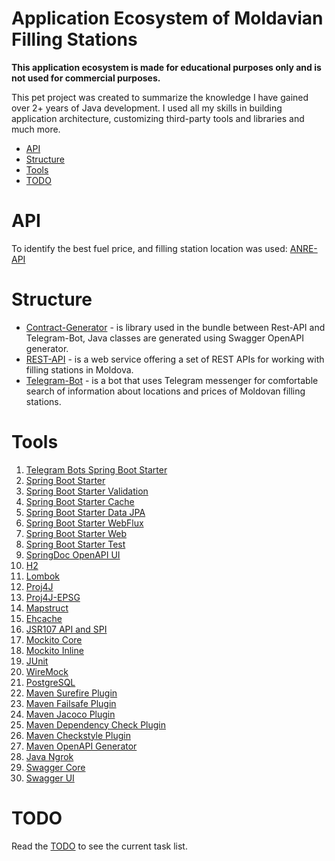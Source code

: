 # Application Ecosystem of Moldavian Filling Stations

<b>This application ecosystem is made for educational purposes only and is not used for commercial purposes.</b>

<p>This pet project was created to summarize the knowledge I have gained over 2+ years of Java development. I used all my skills 
in building application architecture, customizing third-party tools and libraries and much more.</p>

- [API](#api)
- [Structure](#structure)
- [Tools](#tools)
- [TODO](#todo)

# API

To identify the best fuel price, and filling station location was used: [ANRE-API](https://api.iharta.md/anre/public/)

# Structure

- [Contract-Generator](/contract-generator) - is library used in the bundle between Rest-API and Telegram-Bot, Java classes are
  generated using Swagger OpenAPI generator.
- [REST-API](/rest-api) - is a web service offering a set of REST APIs for working with filling stations in Moldova.
- [Telegram-Bot](/telegram-bot) - is a bot that uses Telegram messenger for comfortable search of information about locations and
  prices of Moldovan filling stations.

# Tools

1. [Telegram Bots Spring Boot Starter](https://mvnrepository.com/artifact/org.telegram/telegrambots-spring-boot-starter)
2. [Spring Boot Starter](https://mvnrepository.com/artifact/org.springframework.boot/spring-boot-starter)
3. [Spring Boot Starter Validation](https://mvnrepository.com/artifact/org.springframework.boot/spring-boot-starter-validation)
4. [Spring Boot Starter Cache](https://mvnrepository.com/artifact/org.springframework.boot/spring-boot-starter-cache)
5. [Spring Boot Starter Data JPA](https://mvnrepository.com/artifact/org.springframework.boot/spring-boot-starter-data-jpa)
6. [Spring Boot Starter WebFlux](https://mvnrepository.com/artifact/org.springframework.boot/spring-boot-starter-webflux)
7. [Spring Boot Starter Web](https://mvnrepository.com/artifact/org.springframework.boot/spring-boot-starter-web)
8. [Spring Boot Starter Test](https://mvnrepository.com/artifact/org.springframework.boot/spring-boot-starter-test)
9. [SpringDoc OpenAPI UI](https://mvnrepository.com/artifact/org.springdoc/springdoc-openapi-ui)
10. [H2](https://mvnrepository.com/artifact/com.h2database/h2)
11. [Lombok](https://mvnrepository.com/artifact/org.projectlombok/lombok)
12. [Proj4J](https://mvnrepository.com/artifact/org.locationtech.proj4j/proj4j)
13. [Proj4J-EPSG](https://mvnrepository.com/artifact/org.locationtech.proj4j/proj4j-epsg)
14. [Mapstruct](https://mvnrepository.com/artifact/org.mapstruct/mapstruct)
15. [Ehcache](https://mvnrepository.com/artifact/org.ehcache/ehcache)
16. [JSR107 API and SPI](https://mvnrepository.com/artifact/javax.cache/cache-api)
17. [Mockito Core](https://mvnrepository.com/artifact/org.mockito/mockito-core)
18. [Mockito Inline](https://mvnrepository.com/artifact/org.mockito/mockito-inline)
19. [JUnit](https://mvnrepository.com/artifact/org.junit.jupiter/junit-jupiter-api)
20. [WireMock](https://mvnrepository.com/artifact/com.github.tomakehurst/wiremock)
21. [PostgreSQL](https://mvnrepository.com/artifact/org.postgresql/postgresql)
22. [Maven Surefire Plugin](https://mvnrepository.com/artifact/org.apache.maven.plugins/maven-surefire-plugin)
23. [Maven Failsafe Plugin](https://mvnrepository.com/artifact/org.apache.maven.plugins/maven-failsafe-plugin)
24. [Maven Jacoco Plugin](https://mvnrepository.com/artifact/org.jacoco/jacoco-maven-plugin)
25. [Maven Dependency Check Plugin](https://mvnrepository.com/artifact/org.owasp/dependency-check-maven)
26. [Maven Checkstyle Plugin](https://mvnrepository.com/artifact/org.apache.maven.plugins/maven-checkstyle-plugin)
27. [Maven OpenAPI Generator](https://mvnrepository.com/artifact/org.openapitools/openapi-generator-maven-plugin)
28. [Java Ngrok](https://mvnrepository.com/artifact/com.github.alexdlaird/java-ngrok)
29. [Swagger Core](https://mvnrepository.com/artifact/io.swagger.core.v3/swagger-core)
30. [Swagger UI](https://mvnrepository.com/artifact/org.webjars/swagger-ui)

# TODO

Read the [TODO](TODO.md) to see the current task list.
